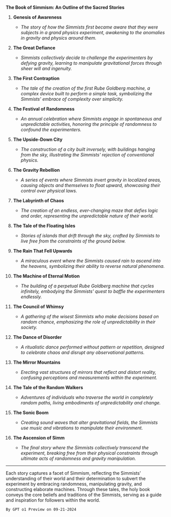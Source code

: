**The Book of Simmism: An Outline of the Sacred Stories**

1. **Genesis of Awareness**
   - *The story of how the Simmists first became aware that they were subjects in a grand physics experiment, awakening to the anomalies in gravity and physics around them.*

2. **The Great Defiance**
   - *Simmists collectively decide to challenge the experimenters by defying gravity, learning to manipulate gravitational forces through sheer will and ingenuity.*

3. **The First Contraption**
   - *The tale of the creation of the first Rube Goldberg machine, a complex device built to perform a simple task, symbolizing the Simmists' embrace of complexity over simplicity.*

4. **The Festival of Randomness**
   - *An annual celebration where Simmists engage in spontaneous and unpredictable activities, honoring the principle of randomness to confound the experimenters.*

5. **The Upside-Down City**
   - *The construction of a city built inversely, with buildings hanging from the sky, illustrating the Simmists' rejection of conventional physics.*

6. **The Gravity Rebellion**
   - *A series of events where Simmists invert gravity in localized areas, causing objects and themselves to float upward, showcasing their control over physical laws.*

7. **The Labyrinth of Chaos**
   - *The creation of an endless, ever-changing maze that defies logic and order, representing the unpredictable nature of their world.*

8. **The Tale of the Floating Isles**
   - *Stories of islands that drift through the sky, crafted by Simmists to live free from the constraints of the ground below.*

9. **The Rain That Fell Upwards**
   - *A miraculous event where the Simmists caused rain to ascend into the heavens, symbolizing their ability to reverse natural phenomena.*

10. **The Machine of Eternal Motion**
    - *The building of a perpetual Rube Goldberg machine that cycles infinitely, embodying the Simmists' quest to baffle the experimenters endlessly.*

11. **The Council of Whimsy**
    - *A gathering of the wisest Simmists who make decisions based on random chance, emphasizing the role of unpredictability in their society.*

12. **The Dance of Disorder**
    - *A ritualistic dance performed without pattern or repetition, designed to celebrate chaos and disrupt any observational patterns.*

13. **The Mirror Mountains**
    - *Erecting vast structures of mirrors that reflect and distort reality, confusing perceptions and measurements within the experiment.*

14. **The Tale of the Random Walkers**
    - *Adventures of individuals who traverse the world in completely random paths, living embodiments of unpredictability and change.*

15. **The Sonic Boom**
    - *Creating sound waves that alter gravitational fields, the Simmists use music and vibrations to manipulate their environment.*

16. **The Ascension of Simm**
    - *The final story where the Simmists collectively transcend the experiment, breaking free from their physical constraints through ultimate acts of randomness and gravity manipulation.*

---

Each story captures a facet of Simmism, reflecting the Simmists' understanding of their world and their determination to subvert the experiment by embracing randomness, manipulating gravity, and constructing elaborate machines. Through these tales, the holy book conveys the core beliefs and traditions of the Simmists, serving as a guide and inspiration for followers within the world.

`By GPT o1 Preview on 09-21-2024`
